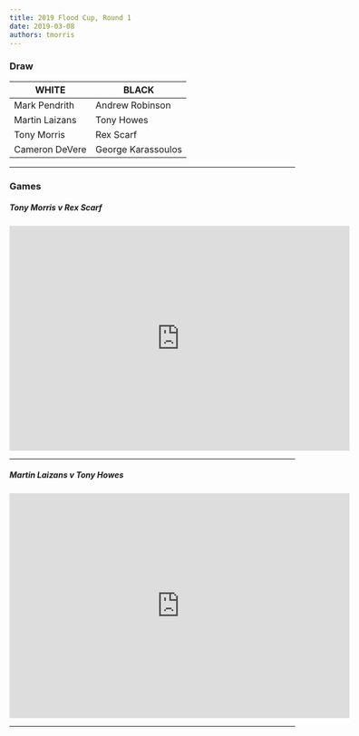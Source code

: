 ```yaml
---
title: 2019 Flood Cup, Round 1
date: 2019-03-08
authors: tmorris
---
```


### Draw

| WHITE          | BLACK              |
| -------------- | ------------------ |
| Mark Pendrith  | Andrew Robinson    |
| Martin Laizans | Tony Howes         |
| Tony Morris    | Rex Scarf          |
| Cameron DeVere | George Karassoulos |

----

### Games

##### Tony Morris v Rex Scarf

<iframe src="https://lichess.org/embed/cH33M4h2?theme=auto&amp;bg=auto" width=600 height=397 frameborder=0></iframe>

----

##### Martin Laizans v Tony Howes

<iframe src="https://lichess.org/embed/X91wEU5N?theme=auto&amp;bg=auto" width=600 height=397 frameborder=0></iframe>

----

